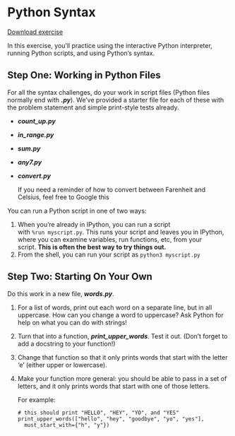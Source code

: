 # **Python Syntax**

[Download exercise](https://curric.springboard.com/software-engineering-career-track/default/exercises/python-syntax.zip)

In this exercise, you’ll practice using the interactive Python interpreter, running Python scripts, and using Python’s syntax.

## **Step One: Working in Python Files**

For all the syntax challenges, do your work in script files (Python files normally end with ***.py***). We’ve provided a starter file for each of these with the problem statement and simple print-style tests already.

- ***count_up.py***
- ***in_range.py***
- ***sum.py***
- ***any7.py***
- ***convert.py***
    
    If you need a reminder of how to convert between Farenheit and Celsius, feel free to Google this
    

You can run a Python script in one of two ways:

1. When you’re already in IPython, you can run a script with `%run myscript.py`. This runs your script and leaves you in IPython, where you can examine variables, run functions, etc, from your script. **This is often the best way to try things out.**
2. From the shell, you can run your script as `python3 myscript.py`

## **Step Two: Starting On Your Own**

Do this work in a new file, ***words.py***.

1. For a list of words, print out each word on a separate line, but in all uppercase. How can you change a word to uppercase? Ask Python for help on what you can do with strings!
2. Turn that into a function, ***print_upper_words***. Test it out. (Don’t forget to add a docstring to your function!)
3. Change that function so that it only prints words that start with the letter ‘e’ (either upper or lowercase).
4. Make your function more general: you should be able to pass in a set of letters, and it only prints words that start with one of those letters.
    
    For example:
   ```
   # this should print "HELLO", "HEY", "YO", and "YES"
   print_upper_words(["hello", "hey", "goodbye", "yo", "yes"],
     must_start_with={"h", "y"})
    ```
   
